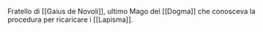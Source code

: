 Fratello di [[Gaius de Novoli]], ultimo Mago del [[Dogma]] che conosceva la procedura per ricaricare i [[Lapisma]]. 